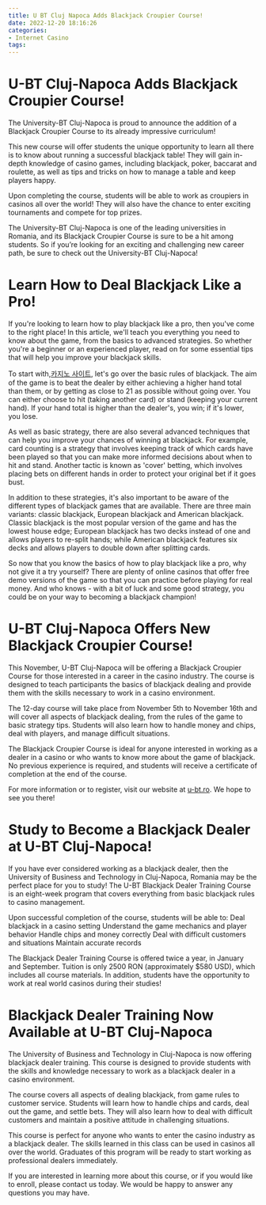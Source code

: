 ```yaml
---
title: U BT Cluj Napoca Adds Blackjack Croupier Course!
date: 2022-12-20 18:16:26
categories:
- Internet Casino
tags:
---
```



#  U-BT Cluj-Napoca Adds Blackjack Croupier Course!

The University-BT Cluj-Napoca is proud to announce the addition of a Blackjack Croupier Course to its already impressive curriculum!

This new course will offer students the unique opportunity to learn all there is to know about running a successful blackjack table! They will gain in-depth knowledge of casino games, including blackjack, poker, baccarat and roulette, as well as tips and tricks on how to manage a table and keep players happy.

Upon completing the course, students will be able to work as croupiers in casinos all over the world! They will also have the chance to enter exciting tournaments and compete for top prizes.

The University-BT Cluj-Napoca is one of the leading universities in Romania, and its Blackjack Croupier Course is sure to be a hit among students. So if you’re looking for an exciting and challenging new career path, be sure to check out the University-BT Cluj-Napoca!

#  Learn How to Deal Blackjack Like a Pro!

If you're looking to learn how to play blackjack like a pro, then you've come to the right place! In this article, we'll teach you everything you need to know about the game, from the basics to advanced strategies. So whether you're a beginner or an experienced player, read on for some essential tips that will help you improve your blackjack skills.

To start with,[카지노 사이트](https://choegocasino.com/), let's go over the basic rules of blackjack. The aim of the game is to beat the dealer by either achieving a higher hand total than them, or by getting as close to 21 as possible without going over. You can either choose to hit (taking another card) or stand (keeping your current hand). If your hand total is higher than the dealer's, you win; if it's lower, you lose.

As well as basic strategy, there are also several advanced techniques that can help you improve your chances of winning at blackjack. For example, card counting is a strategy that involves keeping track of which cards have been played so that you can make more informed decisions about when to hit and stand. Another tactic is known as 'cover' betting, which involves placing bets on different hands in order to protect your original bet if it goes bust.

In addition to these strategies, it's also important to be aware of the different types of blackjack games that are available. There are three main variants: classic blackjack, European blackjack and American blackjack. Classic blackjack is the most popular version of the game and has the lowest house edge; European blackjack has two decks instead of one and allows players to re-split hands; while American blackjack features six decks and allows players to double down after splitting cards.

So now that you know the basics of how to play blackjack like a pro, why not give it a try yourself? There are plenty of online casinos that offer free demo versions of the game so that you can practice before playing for real money. And who knows - with a bit of luck and some good strategy, you could be on your way to becoming a blackjack champion!

#  U-BT Cluj-Napoca Offers New Blackjack Croupier Course!

This November, U-BT Cluj-Napoca will be offering a Blackjack Croupier Course for those interested in a career in the casino industry. The course is designed to teach participants the basics of blackjack dealing and provide them with the skills necessary to work in a casino environment.

The 12-day course will take place from November 5th to November 16th and will cover all aspects of blackjack dealing, from the rules of the game to basic strategy tips. Students will also learn how to handle money and chips, deal with players, and manage difficult situations.

The Blackjack Croupier Course is ideal for anyone interested in working as a dealer in a casino or who wants to know more about the game of blackjack. No previous experience is required, and students will receive a certificate of completion at the end of the course.

For more information or to register, visit our website at [u-bt.ro](https://www.u-bt.ro/en/courses/blackjack-croupier). We hope to see you there!

#  Study to Become a Blackjack Dealer at U-BT Cluj-Napoca!

If you have ever considered working as a blackjack dealer, then the University of Business and Technology in Cluj-Napoca, Romania may be the perfect place for you to study! The U-BT Blackjack Dealer Training Course is an eight-week program that covers everything from basic blackjack rules to casino management.

Upon successful completion of the course, students will be able to:
Deal blackjack in a casino setting
Understand the game mechanics and player behavior
Handle chips and money correctly
Deal with difficult customers and situations
Maintain accurate records


The Blackjack Dealer Training Course is offered twice a year, in January and September. Tuition is only 2500 RON (approximately $580 USD), which includes all course materials. In addition, students have the opportunity to work at real world casinos during their studies!

#  Blackjack Dealer Training Now Available at U-BT Cluj-Napoca

The University of Business and Technology in Cluj-Napoca is now offering blackjack dealer training. This course is designed to provide students with the skills and knowledge necessary to work as a blackjack dealer in a casino environment.

The course covers all aspects of dealing blackjack, from game rules to customer service. Students will learn how to handle chips and cards, deal out the game, and settle bets. They will also learn how to deal with difficult customers and maintain a positive attitude in challenging situations.

This course is perfect for anyone who wants to enter the casino industry as a blackjack dealer. The skills learned in this class can be used in casinos all over the world. Graduates of this program will be ready to start working as professional dealers immediately.

If you are interested in learning more about this course, or if you would like to enroll, please contact us today. We would be happy to answer any questions you may have.